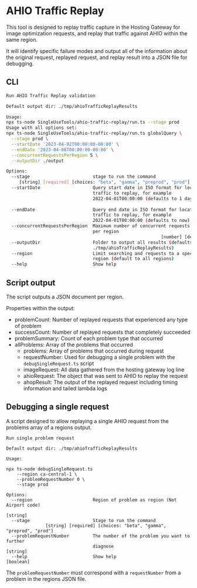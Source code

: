 # AHIO Traffic Replay

This tool is designed to replay traffic capture in the Hosting Gateway for image optimization requests, and replay that traffic against AHIO within the same region.

It will identify specific failure modes and output all of the information about the original request, replayed request, and replay result into a JSON file for debugging.

## CLI

```bash
Run AHIO Traffic Replay validation

Default output dir: ./tmp/ahioTrafficReplayResults

Usage:
npx ts-node SingleUseTools/ahio-traffic-replay/run.ts --stage prod
Usage with all options set:
npx ts-node SingleUseTools/ahio-traffic-replay/run.ts globalQuery \
  --stage prod \
  --startDate '2023-04-02T00:00:00-00:00' \
  --endDate '2023-04-08T00:00:00-00:00' \
  --concurrentRequestsPerRegion 5 \
  --outputDir ./output

Options:
  --stage                        stage to run the command
     [string] [required] [choices: "beta", "gamma", "preprod", "prod"]
  --startDate                    Query start date in ISO format for locating
                                 traffic to replay, for example
                                 2022-04-01T00:00:00 (defaults to 1 day ago)
                                                                        [string]
  --endDate                      Query end date in ISO format for locating
                                 traffic to replay, for example
                                 2022-04-01T00:00:00 (defaults to now)  [string]
  --concurrentRequestsPerRegion  Maximum number of concurrent requests to allow
                                 per region
                                                           [number] [default: 1]
  --outputDir                    Folder to output all results (defaults to
                                 ./tmp/ahioTrafficReplayResults)         [string]
  --region                       Limit searching and requests to a specific
                                 region (default to all regions)        [string]
  --help                         Show help                             [boolean]
```

## Script output

The script outputs a JSON document per region.

Properties within the output:

- problemCount: Number of replayed requests that experienced any type of problem
- successCount: Number of replayed requests that completely succeeded
- problemSummary: Count of each problem type that occurred
- allProblems: Array of the problems that occurred
  - problems: Array of problems that occurred during request
  - requestNumber: Used for debugging a single problem with the `debugSingleRequest.ts` script
  - imageRequest: All data gathered from the hosting gateway log line
  - ahioRequest: The object that was sent to AHIO to replay the request
  - ahopResult: The output of the replayed request including timing information and tailed lambda logs

## Debugging a single request

A script designed to allow replaying a single AHIO request from the problems array of a regions output.

```
Run single problem request

Default output dir: ./tmp/ahioTrafficReplayResults

Usage:

npx ts-node debugSingleRequest.ts
    --region ca-central-1 \
    --problemRequestNumber 0 \
    --stage prod

Options:
  --region                       Region of problem as region (Not Airport code)
                                                                        [string]
  --stage                        Stage to run the command
               [string] [required] [choices: "beta", "gamma", "preprod", "prod"]
  --problemRequestNumber         The number of the problem you want to further
                                 diagnose                               [string]
  --help                         Show help                             [boolean]
```

The `problemRequestNumber` must correspond with a `requestNumber` from a problem in the regions JSON file.